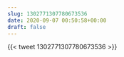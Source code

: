 ```yaml
---
slug: 1302771307780673536
date: 2020-09-07 00:50:58+00:00
draft: false
---
```


{{< tweet 1302771307780673536 >}}
